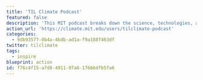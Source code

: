 ```yaml
---
title: 'TIL Climate Podcast'
featured: false
description: 'This MIT podcast breaks down the science, technologies, and policies behind climate change, how it’s impacting us, and what we can do about it. Each quick episode gives you the what, why, and how on climate change -- from real scientists -- to help us make informed decisions for our future.'
action_url: 'https://climate.mit.edu/users/tilclimate-podcast'
categories:
  - 9db93577-0b4a-4bdb-ad1a-f9a188f463df
twitter: tilclimate
tags:
  - inspire
blueprint: action
id: f76c4f15-a7d8-4911-97a6-17666dfb5fa6
---
```

